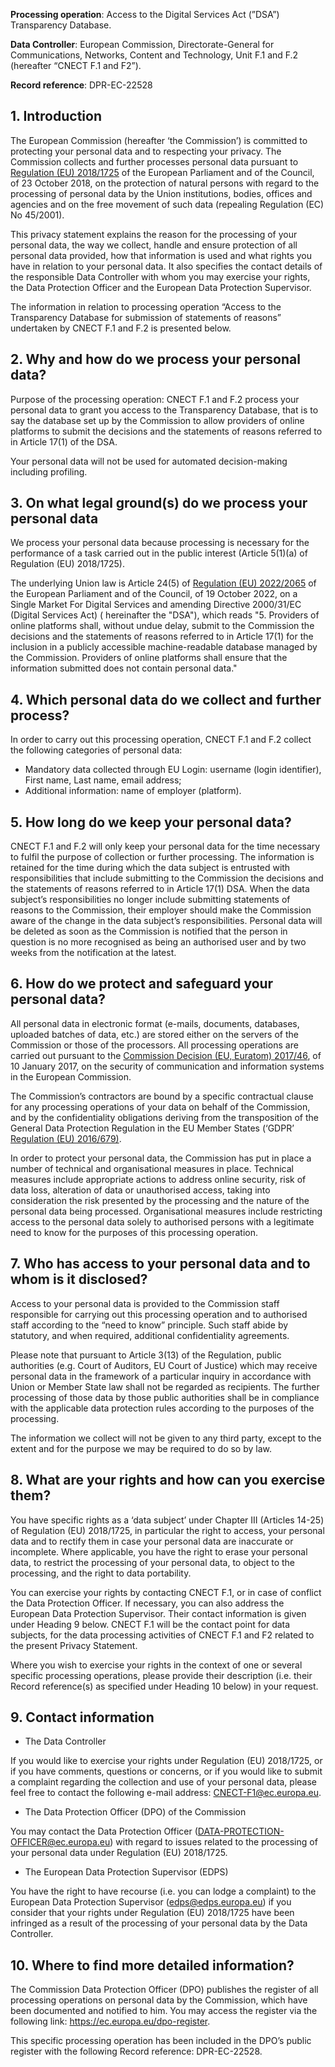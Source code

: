 <strong>Processing operation</strong>:  Access to the Digital Services Act (”DSA”) Transparency Database.

<strong>Data Controller</strong>: European Commission, Directorate-General for Communications, Networks, Content and
Technology, Unit F.1 and F.2 (hereafter “CNECT F.1 and F2”).

<strong>Record reference</strong>: DPR-EC-22528

## 1. Introduction

The European Commission (hereafter ‘the Commission’) is committed to protecting your personal data and to respecting
your privacy. The Commission collects and further processes personal data pursuant to <a target="_blank" href="https://eur-lex.europa.eu/legal-content/EN/TXT/?uri=uriserv:OJ.L_.2018.295.01.0039.01.ENG&toc=OJ:L:2018:295:TOC">Regulation (EU) 2018/1725</a> of the
European Parliament and of the Council, of 23 October 2018, on the protection of natural persons with regard to the
processing of personal data by the Union institutions, bodies, offices and agencies and on the free movement of such
data (repealing Regulation (EC) No 45/2001).

This privacy statement explains the reason for the processing of your personal data, the way we collect, handle and
ensure protection of all personal data provided, how that information is used and what rights you have in relation to
your personal data. It also specifies the contact details of the responsible Data Controller with whom you may exercise
your rights, the Data Protection Officer and the European Data Protection Supervisor.

The information in relation to processing operation “Access to the Transparency Database for submission of statements
of reasons” undertaken by CNECT F.1 and F.2 is presented below.

## 2. Why and how do we process your personal data?

Purpose of the processing operation: CNECT F.1 and F.2 process your personal data to grant you access to the
Transparency Database, that is to say the database set up by the Commission to allow providers of online platforms to
submit the decisions and the statements of reasons referred to in Article 17(1) of the DSA.

Your personal data will not be used for automated decision-making including profiling.

## 3. On what legal ground(s) do we process your personal data

We process your personal data because processing is necessary for the performance of a task carried out in the public
interest (Article 5(1)(a) of Regulation (EU) 2018/1725).

The underlying Union law is Article 24(5) of <a target="_blank" href="https://eur-lex.europa.eu/eli/reg/2022/2065/oj">Regulation (EU) 2022/2065</a> of the European Parliament and of the Council, of
19 October 2022, on a Single Market For Digital Services and amending Directive 2000/31/EC (Digital Services Act) (
hereinafter the "DSA"), which reads "5. Providers of online platforms shall, without undue delay, submit to the
Commission the decisions and the statements of reasons referred to in Article 17(1) for the inclusion in a publicly
accessible machine-readable database managed by the Commission. Providers of online platforms shall ensure that the
information submitted does not contain personal data."

## 4. Which personal data do we collect and further process?

In order to carry out this processing operation, CNECT F.1 and F.2 collect the following categories of personal data:

- Mandatory data collected through EU Login: username (login identifier), First name, Last name, email address;
- Additional information: name of employer (platform).

## 5. How long do we keep your personal data?

CNECT F.1 and F.2 will only keep your personal data for the time necessary to fulfil the purpose of collection or
further processing. The information is retained for the time during which the data subject is entrusted with
responsibilities that include submitting to the Commission the decisions and the statements of reasons referred to in
Article 17(1) DSA. When the data subject’s responsibilities no longer include submitting statements of reasons to the
Commission, their employer should make the Commission aware of the change in the data subject’s responsibilities.
Personal data will be deleted as soon as the Commission is notified that the person in question is no more recognised as
being an authorised user and by two weeks from the notification at the latest.

## 6. How do we protect and safeguard your personal data?

All personal data in electronic format (e-mails, documents, databases, uploaded batches of data, etc.) are stored either
on the servers of the Commission or those of the processors. All processing operations are carried out pursuant to the
<a target="_blank" href="https://eur-lex.europa.eu/legal-content/EN/TXT/?qid=1548093747090&uri=CELEX:32017D0046">Commission Decision (EU, Euratom) 2017/46</a>, of 10 January 2017, on the security of communication and information systems
in the European Commission.

The Commission’s contractors are bound by a specific contractual clause for any processing operations of your data on
behalf of the Commission, and by the confidentiality obligations deriving from the transposition of the General Data
Protection Regulation in the EU Member States (‘GDPR’ <a target="_blank" href="https://eur-lex.europa.eu/legal-content/EN/TXT/?uri=celex%3A32016R0679">Regulation (EU) 2016/679)</a>.

In order to protect your personal data, the Commission has put in place a number of technical and organisational
measures in place. Technical measures include appropriate actions to address online security, risk of data loss,
alteration of data or unauthorised access, taking into consideration the risk presented by the processing and the nature
of the personal data being processed. Organisational measures include restricting access to the personal data solely to
authorised persons with a legitimate need to know for the purposes of this processing operation.

## 7. Who has access to your personal data and to whom is it disclosed?

Access to your personal data is provided to the Commission staff responsible for carrying out this processing operation
and to authorised staff according to the “need to know” principle. Such staff abide by statutory, and when required,
additional confidentiality agreements.

Please note that pursuant to Article 3(13) of the Regulation, public authorities (e.g. Court of Auditors, EU Court of
Justice) which may receive personal data in the framework of a particular inquiry in accordance with Union or Member
State law shall not be regarded as recipients. The further processing of those data by those public authorities shall be
in compliance with the applicable data protection rules according to the purposes of the processing.

The information we collect will not be given to any third party, except to the extent and for the purpose we may be
required to do so by law.

## 8. What are your rights and how can you exercise them?

You have specific rights as a ‘data subject’ under Chapter III (Articles 14-25) of Regulation (EU) 2018/1725, in
particular the right to access, your personal data and to rectify them in case your personal data are inaccurate or
incomplete. Where applicable, you have the right to erase your personal data, to restrict the processing of your
personal data, to object to the processing, and the right to data portability.

You can exercise your rights by contacting CNECT F.1, or in case of conflict the Data Protection Officer. If necessary,
you can also address the European Data Protection Supervisor. Their contact information is given under Heading 9 below.
CNECT F.1 will be the contact point for data subjects, for the data processing activities of CNECT F.1 and F2 related to
the present Privacy Statement.

Where you wish to exercise your rights in the context of one or several specific processing operations, please provide
their description (i.e. their Record reference(s) as specified under Heading 10 below) in your request.

## 9. Contact information

- The Data Controller

If you would like to exercise your rights under Regulation (EU) 2018/1725, or if you have comments, questions or
concerns, or if you would like to submit a complaint regarding the collection and use of your personal data, please feel
free to contact the following e-mail address: <a href="mailto:CNECT-F1@ec.europa.eu">CNECT-F1@ec.europa.eu</a>.

- The Data Protection Officer (DPO) of the Commission

You may contact the Data Protection Officer (<a href="mailto:DATA-PROTECTION-OFFICER@ec.europa.eu">DATA-PROTECTION-OFFICER@ec.europa.eu</a>) with regard to issues related to the
processing of your personal data under Regulation (EU) 2018/1725.

- The European Data Protection Supervisor (EDPS)

You have the right to have recourse (i.e. you can lodge a complaint) to the European Data Protection Supervisor (<a href="mailto:edps@edps.europa.eu">edps@edps.europa.eu</a>) if you consider that your rights under Regulation (EU) 2018/1725 have been infringed as a result of
the processing of your personal data by the Data Controller.

## 10. Where to find more detailed information?

The Commission Data Protection Officer (DPO) publishes the register of all processing operations on personal data by the
Commission, which have been documented and notified to him. You may access the register via the following
link: <a target="_blank" href="https://ec.europa.eu/dpo-register">https://ec.europa.eu/dpo-register</a>.

This specific processing operation has been included in the DPO’s public register with the following Record reference:
DPR-EC-22528. 
